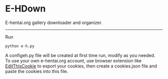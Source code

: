 # E-HDown
E-hentai.org gallery downloader and organizer.

---
Run
``` shell
python e-h.py
``` 
A configeh.py file will be created at first time run, modify as you needed.  
To use your own e-hentai.org account, use browser extension like [EditThisCookie](https://chrome.google.com/webstore/detail/editthiscookie/fngmhnnpilhplaeedifhccceomclgfbg) to export your cookies, then create a cookies.json file and paste the cookies into this file.

